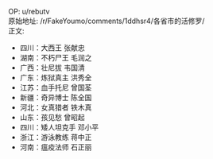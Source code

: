 
OP: u/rebutv  
原始地址: /r/FakeYoumo/comments/1ddhsr4/各省市的活修罗/  
正文:  
* 四川：大西王         张献忠
* 湖南：不朽尸王     毛润之
* 广西：壮尼拔         韦国清
* 广东：炼狱真主     洪秀全
* 江苏：血手托尼     曾国荃
* 新疆：奇异博士     陈全国
* 河北：女真猎者     铁木真
* 山东：孩见愁         曾昭起
* 四川：矮人坦克手  邓小平
* 浙江：游泳教练     蒋中正
* 河南：瘟疫法师     石正丽
